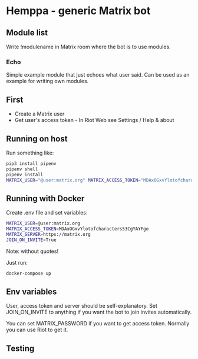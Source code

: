 # Hemppa - generic Matrix bot

## Module list

Write !modulename in Matrix room where the bot is to use modules.

### Echo

Simple example module that just echoes what user said. Can be used as an
example for writing own modules.

## First

* Create a Matrix user
* Get user's access token - In Riot Web see Settings / Help & about

## Running on host

Run something like:

``` bash
pip3 install pipenv
pipenv shell
pipenv install
MATRIX_USER="@user:matrix.org" MATRIX_ACCESS_TOKEN="MDAxOGxvYlotofcharacters53CgYAYFgo" MATRIX_SERVER="https://matrix.org" JOIN_ON_INVITE=True python3 bot.py
```

## Running with Docker

Create .env file and set variables:

``` bash
MATRIX_USER=@user:matrix.org
MATRIX_ACCESS_TOKEN=MDAxOGxvYlotofcharacters53CgYAYFgo
MATRIX_SERVER=https://matrix.org
JOIN_ON_INVITE=True
```

Note: without quotes!

Just run:

``` bash
docker-compose up
```

## Env variables

User, access token and server should be self-explanatory. Set JOIN_ON_INVITE to anything if you want the bot to
join invites automatically.

You can set MATRIX_PASSWORD if you want to get access token. Normally you can use Riot to get it.

## Testing
